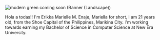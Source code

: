 
![modern green coming soon (Banner (Landscape))](https://github.com/ErikkaEnaje/ErikkaEnaje/assets/142382057/7b0cd59e-7637-41d4-9378-d691f8621981)


Hola a todas!! I'm Erikka Marielle M. Enaje, Mariella for short, I am 21 years old, from the Shoe Capital of the Philippines, Marikina City. I'm working towards earning my Bachelor of Science in Computer Science at New Era University.
<!--
**ErikkaEnaje/ErikkaEnaje** is a ✨ _special_ ✨ repository because its `README.md` (this file) appears on your GitHub profile.

Here are some ideas to get you started:

- 🔭 I’m currently working on ...
- 🌱 I’m currently learning ...
- 👯 I’m looking to collaborate on ...
- 🤔 I’m looking for help with ...
- 💬 Ask me about ...
- 📫 How to reach me: ...
- 😄 Pronouns: ...
- ⚡ Fun fact: ...
-->
